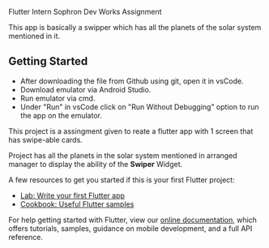 Flutter Intern Sophron Dev Works Assignment

This app is basically a swipper which has all the planets of the solar system mentioned in it.


## Getting Started

+ After downloading the file from Github using git, open it in vsCode.
+ Download emulator via Android Studio.
+ Run emulator via cmd.
+ Under "Run" in vsCode click on "Run Without Debugging" option to run the app on the emulator.

This project is a assingment given to reate a flutter app with 1 screen that has swipe-able cards. 

Project has all the planets in the solar system mentioned in arranged manager to display the ability of the **Swiper** Widget.

A few resources to get you started if this is your first Flutter project:

- [Lab: Write your first Flutter app](https://flutter.dev/docs/get-started/codelab)
- [Cookbook: Useful Flutter samples](https://flutter.dev/docs/cookbook)

For help getting started with Flutter, view our
[online documentation](https://flutter.dev/docs), which offers tutorials,
samples, guidance on mobile development, and a full API reference.
